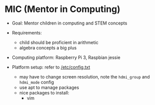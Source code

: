 # MIC (Mentor in Computing)

* Goal: Mentor children in computing and STEM concepts

* Requirements:
  * child should be proficient in arithmetic
  * algebra concepts a big plus

* Computing platform: Raspberry Pi 3, Raspbian jessie

* Platform setup: refer to [/etc/config.txt](https://www.raspberrypi.org/documentation/configuration/config-txt.md)
  * may have to change screen resolution, note the `hdmi_group` and `hdmi_mode` config
  * use apt to manage packages
  * nice packages to install:
    * vim

